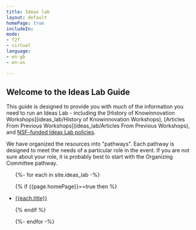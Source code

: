 ```yaml
---
title: Ideas lab
layout: default
homePage: true
includeIn: 
mode:
- f2f
- virtual
language:
- en-gb
- en-us

---
```


## Welcome to the Ideas Lab Guide

This guide is designed to provide you with much of the information you need to run an Ideas Lab - including the [History of Knowinnovation Workshops](ideas_lab/History of Knowinnovation Workshops), [Articles From Previous Workshops](ideas_lab/Articles From Previous Workshops), and [NSF-funded Ideas Lab policies](https://www.nsf.gov/pubs/policydocs/pappguide/nsf16001/nsf16_1.pdf#page#54). 

We have organized the resources into "pathways". Each pathway is designed to meet the needs of a particular role in the event. If you are not sure about your role, it is probably best to start with the Organizing Committee pathway.


<ul>
{%- for each in site.ideas_lab -%}

{% if {{page.homePage}}==true then %}

<li><a href="{{each.url}}">{{each.title}}</a></li>

{% endif %}

{%- endfor -%}
</ul>
